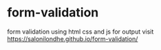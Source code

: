 # form-validation
form validation using html css and js
for output visit  https://salonilondhe.github.io/form-validation/
